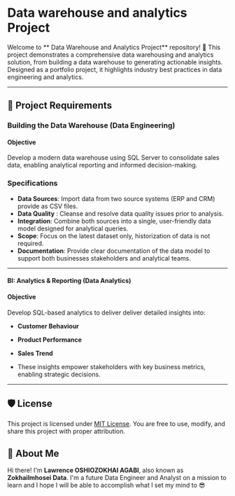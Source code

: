 # Data warehouse and analytics Project

Welcome to ** Data Warehouse and Analytics Project** repository! 🚀
This project demonstrates a comprehensive data warehousing and analytics solution, from building a data warehouse to generating actionable insights. Designed as a portfolio project, it highlights industry best practices in data engineering and analytics. 

---

## 🚀 Project Requirements 

###  Building the Data Warehouse (Data Engineering) 

#### Objective
Develop a modern data warehouse using SQL Server to consolidate sales data, enabling analytical reporting and informed decision-making. 

### Specifications
- **Data Sources**: Import data from two source systems (ERP and CRM) provide as CSV files.
- **Data Quality** : Cleanse and resolve data quality issues prior to analysis.
- **Integration**: Combine both sources into a single, user-friendly data model designed for analytical queries. 
- **Scope**: Focus on the latest dataset only, historization of data is not required.
- **Documentation**: Provide clear documentation of the data model to support both businesses stakeholders and analytical teams.
 
---

#### BI: Analytics & Reporting (Data Analytics) 

#### Objective
Develop SQL-based analytics to deliver deliver detailed insights into:
- **Customer Behaviour**
- **Product Performance**
- **Sales Trend**

- These insights empower stakeholders with key business metrics, enabling strategic decisions.

- - - 

## 🛡️ License

This project is licensed under [MIT License](LICENSE). You are free to use, modify, and share this project with proper attribution. 

## 🌟 About Me

Hi there! I'm **Lawrence OSHIOZOKHAI AGABI**, also known as **ZokhaiImhosei Data**. I'm a future Data Engineer and Analyst on a mission to learn and I hope I will be able to accomplish what I set my mind to 😎



